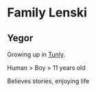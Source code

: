 # Family Lenski

## Yegor

Growing up in [Tunly](/Locations/Town_Tunly.md).

Human > Boy > 11 years old

Believes stories, enjoying life
